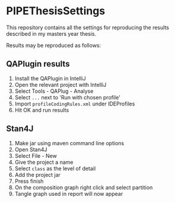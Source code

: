 # PIPEThesisSettings #

This repository contains all the settings for reproducing the results described in my masters year thesis.

Results may be reproduced as follows:

## QAPlugin results ##
1. Install the QAPlugin in IntelliJ
2. Open the relevant project with IntelliJ
3. Select Tools - QAPlug - Analyse
4. Select `...` next to 'Run with chosen profile'
5. Import `profileCodingRules.xml` under IDEProfiles
6. Hit OK and run results


## Stan4J ##
1. Make jar using maven command line options
2. Open Stan4J
3. Select File - New 
4. Give the project a name
5. Select `class` as the level of detail
6. Add the project jar
7. Press finish
8. On the composition graph right click and select partition
9. Tangle graph used in report will now appear
